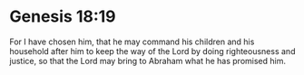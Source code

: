 # Genesis 18:19

For I have chosen him, that he may command his children and his household after him to keep the way of the Lord by doing righteousness and justice, so that the Lord may bring to Abraham what he has promised him.
